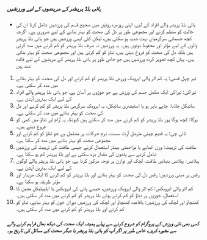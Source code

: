 ##### ہائی بلڈ پریشر کے مریضوں کے لیے ورزشیں
* ہائی بلڈ پریشر والے افراد کے لیے، اپنی روزمرہ روٹین میں صحیح قسم کی ورزشیں شامل کرنا ان کی حالت کو منظم کرنے اور مجموعی طور پر دل کی صحت کو بہتر بنانے کے لیے ضروری ہے۔ اگرچہ کچھ جسمانی سرگرمیاں بہت شدید ہو سکتی ہیں، لیکن کئی ایسی ورزشیں ہیں جو ہائی بلڈ پریشر والوں کے لیے مؤثر اور محفوظ دونوں ہیں۔ یہ ورزشیں نہ صرف بلڈ پریشر کو کم کرنے میں مدد کرتی ہیں بلکہ دل کی صحت کو فروغ دیتی ہیں، تناؤ کو کم کرتی ہیں اور مجموعی صحت کو بہتر بناتی ہیں۔ یہاں کچھ تجویز کردہ ورزشیں ہیں جو خاص طور پر ہائی بلڈ پریشر کے مریضوں کے لیے فائدہ مند ہیں:

1. تیز چہل قدمی: یہ کم اثر والی ایروبک ورزش بلڈ پریشر کو کم کرنے اور دل کی صحت کو بہتر بنانے میں مدد کر سکتی ہے۔
2. تیراکی: تیراکی ایک مکمل جسم کی ورزش ہے جو جوڑوں پر آسان ہے، جو ہائی بلڈ پریشر والے افراد کے لیے ایک بہترین آپشن ہے۔
3. سائیکل چلانا: چاہے باہر ہو یا اسٹیشنری سائیکل، یہ ایروبک سرگرمی بلڈ پریشر کو کم کرنے اور دل کی صحت کو بہتر بنانے میں مدد کر سکتی ہے۔
4. یوگا: کچھ یوگا پوز بلڈ پریشر کو کم کرنے میں مدد کر سکتے ہیں کیونکہ یہ آرام اور تناؤ میں کمی کو فروغ دیتے ہیں۔
5. تائی چی: یہ قدیم چینی مارشل آرٹ سست، نرم حرکات پر مشتمل ہے جو تناؤ کو کم کرنے اور مجموعی صحت کو بہتر بنانے میں مدد کر سکتا ہے۔
6. طاقت کی تربیت: وزن اٹھانے یا مزاحمتی بینڈز استعمال کرنے جیسی طاقت کی تربیت کی ورزشیں شامل کرنے سے پٹھوں کی مقدار بڑھ سکتی ہے اور بلڈ پریشر کم ہو سکتا ہے۔
7. پیلاتس: پیلاتس بنیادی طاقت، لچک اور توازن پر توجہ مرکوز کرتا ہے، جو ہائی بلڈ پریشر والے لوگوں کے لیے ایک بہترین آپشن ہے۔
8. رقص پر مبنی ورزشیں: رقص دل کی صحت کو بہتر بنانے اور بلڈ پریشر کو کم کرنے کا ایک مزیدار اور مؤثر طریقہ ہو سکتا ہے۔
9. کم اثر والی ایروبکس: کم اثر والی ایروبک ورزشیں، جیسے پانی کی ایروبکس یا ایلیپٹیکل مشین کا استعمال، جوڑوں پر دباؤ کو کم کرتے ہوئے بلڈ پریشر کو کم کرنے میں مدد کر سکتی ہیں۔
10. کھنچاؤ اور لچک کی ورزشیں: باقاعدہ کھنچاؤ اور لچک کی ورزشیں دوران خون کو بہتر بنانے، تناؤ کو کم کرنے اور بلڈ پریشر کو کم کرنے میں مدد کر سکتی ہیں۔

##### کسی بھی نئی ورزش کے پروگرام کو شروع کرنے سے پہلے ہمیشہ ایک صحت کی دیکھ بھال فراہم کرنے والے سے مشورہ کریں، خاص طور پر اگر آپ کو ہائی بلڈ پریشر یا دیگر صحت کے مسائل کی تاریخ ہو۔